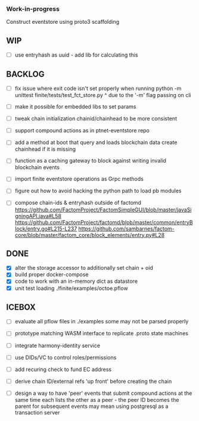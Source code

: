 ### Work-in-progress

Construct eventstore using proto3 scaffolding

WIP
---
- [ ] use entryhash as uuid - add lib for calculating this

BACKLOG
-------
- [ ] fix issue where exit code isn't set properly when running python -m unittest finite/tests/test_fct_store.py 
      ^ due to the '-m' flag passing on cli
- [ ] make it possible for embedded libs to set params
- [ ] tweak chain initialization chainid/chainhead to be more consistent
- [ ] support compound actions as in ptnet-eventstore repo
- [ ] add a method at boot
      that query and loads blockchain data
      create chainhead if it is missing

- [ ] function as a caching gateway to block against writing invalid blockchain events
- [ ] import finite eventstore operations as Grpc methods
- [ ] figure out how to avoid hacking the python path to load pb modules
- [ ] compose chain-ids & entryhash outside of factomd
      https://github.com/FactomProject/FactomSimpleGUI/blob/master/javaSigningAPI.java#L58
      https://github.com/FactomProject/factomd/blob/master/common/entryBlock/entry.go#L215-L237
      https://github.com/sambarnes/factom-core/blob/master/factom_core/block_elements/entry.py#L28

DONE
------
- [x] alter the storage accessor to additionally set chain + oid
- [x] build proper docker-compose
- [x] code to work with an in-memory dict as datastore
- [x] unit test loading ./finite/examples/octoe.pflow

ICEBOX
------
- [ ] evaluate all pflow files in ./examples some may not be parsed properly
- [ ] prototype matching WASM interface to replicate .proto state machines 
- [ ] integrate harmony-identity service
- [ ] use DIDs/VC to control roles/permissions
- [ ] add recuring check to fund EC address
- [ ] derive chain ID/external refs 'up front' before creating the chain
- [ ] design a way to have 'peer' events that submit compound actions at the same time
      each lists the other as a peer - the peer ID becomes the parent for subsequent events
      may mean using postgresql as a transaction server

